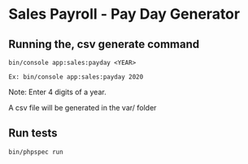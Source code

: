 # Sales Payroll - Pay Day Generator

## Running the, csv generate command

```bin/console app:sales:payday <YEAR>```

```Ex: bin/console app:sales:payday 2020```

Note: Enter 4 digits of a year.

A csv file will be generated in the var/ folder 


## Run tests

```bin/phpspec run```
